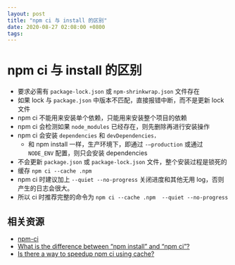 ```yaml
---
layout: post
title: "npm ci 与 install 的区别"
date: 2020-08-27 02:08:00 +0800
tags: 
---
```

    
# npm ci 与 install 的区别

- 要求必需有 `package-lock.json` 或 `npm-shrinkwrap.json` 文件存在
- 如果 lock 与 `package.json` 中版本不匹配，直接报错中断，而不是更新 lock 文件
- npm ci 不能用来安装单个依赖，只能用来安装整个项目的依赖
- npm ci 会检测如果 `node_modules` 已经存在，则先删除再进行安装操作
- npm ci 会安装 `dependencies` 和 `devDependencies，`
    - 和 npm install 一样，生产环境下，即通过 `-—production` 或通过 `NODE_ENV` 配置，则只会安装 dependencies
- 不会更新 `package.json` 或 `package-lock.json` 文件，整个安装过程是锁死的
- 缓存  `npm ci --cache .npm`
- npm ci 时建议加上 `--quiet --no-progress` 关闭进度和其他无用 log，否则产生的日志会很大。
- 所以 ci 时推荐完整的命令为 `npm ci --cache .npm  --quiet --no-progress`


## 相关资源

- [npm-ci](https://docs.npmjs.com/cli/ci.html)
- [What is the difference between “npm install” and “npm ci”?](https://stackoverflow.com/a/53325242/1553656)
- [Is there a way to speedup npm ci using cache?](https://stackoverflow.com/a/60355056/1553656)

    